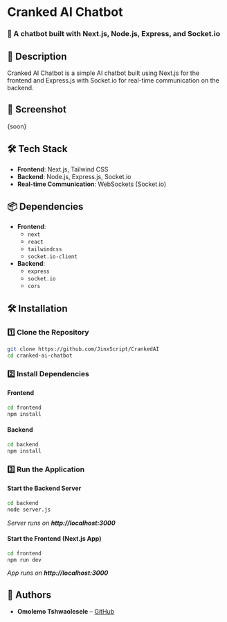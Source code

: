# Cranked AI Chatbot  

### 🤖 A chatbot built with Next.js, Node.js, Express, and Socket.io  

## 🚀 Description  
Cranked AI Chatbot is a simple AI chatbot built using Next.js for the frontend and Express.js with Socket.io for real-time communication on the backend. 

## 📸 Screenshot  
{soon}

## 🛠️ Tech Stack  
- **Frontend**: Next.js, Tailwind CSS  
- **Backend**: Node.js, Express.js, Socket.io  
- **Real-time Communication**: WebSockets (Socket.io)  

## 📦 Dependencies  
- **Frontend**:  
  - `next`  
  - `react`  
  - `tailwindcss`  
  - `socket.io-client`  
- **Backend**:  
  - `express`  
  - `socket.io`  
  - `cors`  

## 🛠️ Installation  

### **1️⃣ Clone the Repository**  
```sh
git clone https://github.com/JinxScript/CrankedAI
cd cranked-ai-chatbot
```

### **2️⃣ Install Dependencies**  

#### **Frontend**  
```sh
cd frontend
npm install
```

#### **Backend**  
```sh
cd backend
npm install
```

### **3️⃣ Run the Application**  

#### **Start the Backend Server**  
```sh
cd backend
node server.js
```
_Server runs on **http://localhost:3000**_  

#### **Start the Frontend (Next.js App)**  
```sh
cd frontend
npm run dev
```
_App runs on **http://localhost:3000**_  

## 👤 Authors  
- **Omolemo Tshwaolesele** – [GitHub](https://github.com/JinxScript)  

